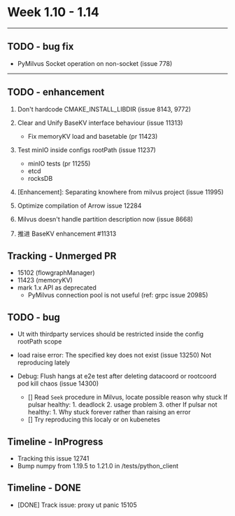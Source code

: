# Week 1.10 - 1.14

---
## TODO - bug fix
- PyMilvus Socket operation on non-socket (issue 778)

---
## TODO - enhancement
1. Don't hardcode CMAKE_INSTALL_LIBDIR (issue 8143, 9772)
3. Clear and Unify BaseKV interface behaviour (issue 11313)
    - Fix memoryKV load and basetable (pr 11423)
4. Test minIO inside configs rootPath (issue 11237)
    - minIO tests (pr 11255)
    - etcd
    - rocksDB
5. [Enhancement]: Separating knowhere from milvus project (issue 11995)
6. Optimize compilation of Arrow issue 12284
7. Milvus doesn't handle partition description now (issue 8668)

5. 推进 BaseKV enhancement #11313

## Tracking - Unmerged PR
- 15102 (flowgraphManager)
- 11423 (memoryKV)
- mark 1.x API as deprecated
    - PyMilvus connection pool is not useful (ref: grpc issue 20985)

## TODO - bug
- Ut with thirdparty services should be restricted inside the config rootPath scope
- load raise error: The specified key does not exist (issue 13250)
    Not reproducing lately

- Debug: Flush hangs at e2e test after deleting datacoord or rootcoord pod kill chaos (issue 14300)
    - [] Read `Seek` procedure in Milvus, locate possible reason why stuck
        If pulsar healthy:
            1. deadlock
            2. usage problem
            3. other
        If pulsar not healthy:
            1. Why stuck forever rather than raising an error
    - [] Try reproducing this localy or on kubenetes


## Timeline - InProgress
- Tracking this issue 12741
- Bump numpy from 1.19.5 to 1.21.0 in /tests/python_client

## Timeline - DONE
- [DONE] Track issue: proxy ut panic 15105
